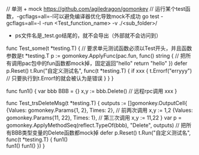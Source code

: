 // 单测 + mock https://github.com/agiledragon/gomonkey
// 运行某个test函数，-gcflags=all=-l可以避免编译器优化导致mock不成功
go test -gcflags=all=-l -run <Test_function_name> -v ./<sub_folder>/
- ps文件名是_test.go结尾的，就不会导出（外部就不会访问到）

func Test_some(t *testing.T) {  // 要求单元测试函数必须以Test开头，并且函数参数是t *testing.T
	p := gomonkey.ApplyFunc(pac.fun, func() string {  // 把所有调用pac包中的fun函数都mock掉，固定返回"hello"
		return "hello"
	})
	defer p.Reset()
	t.Run("自定义测试名", func(t *testing.T) {
		if xxx {
			t.Errorf("erryyy")  // 只要执行到t.Errorf的就会被认为是错误
		}
	}
}

func fun1() {
  var bbb BBB = {}
  x,y := bbb.Delete()  // 远程rpc调用
  xxx
}

func Test_trsDeleteMsg(t *testing.T) {
	outputs := []gomonkey.OutputCell{
		{Values: gomonkey.Params{1, 2}, Times: 2}, // 前两次调用 x,y := 1,2
		{Values: gomonkey.Params{11, 22}, Times: 1}, // 第三次调用 x,y := 11,22
	}
	var p = gomonkey.ApplyMethodSeq(reflect.TypeOf(bbb), "Delete", outputs)  // 把所有BBB类型变量的Delete函数都mock掉
	defer p.Reset()
	t.Run("自定义测试名", func(t *testing.T) {
		fun1()  
		fun1()
		fun1()
	})
}